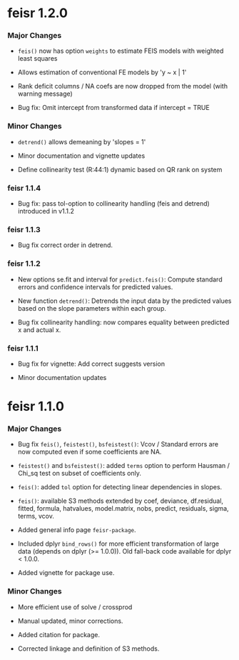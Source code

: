 # feisr 1.2.0

### Major Changes

- `feis()` now has option `weights` to estimate FEIS models with weighted least squares

- Allows estimation of conventional FE models by 'y ~ x | 1'

- Rank deficit columns / NA coefs are now dropped from the model (with warning message)

- Bug fix: Omit intercept from transformed data if intercept = TRUE

### Minor Changes

- `detrend()` allows demeaning by 'slopes = 1'

- Minor documentation and vignette updates

- Define collinearity test (R:44:1) dynamic based on QR rank on system

### feisr 1.1.4

- Bug fix: pass tol-option to collinearity handling (feis and detrend) introduced in v1.1.2

### feisr 1.1.3

- Bug fix correct order in detrend.

### feisr 1.1.2

- New options se.fit and interval for `predict.feis()`: Compute standard errors and confidence intervals for predicted values.

- New function `detrend()`: Detrends the input data by the predicted values based on the slope parameters within each group.

- Bug fix collinearity handling: now compares equality between predicted x and actual x.

### feisr 1.1.1

- Bug fix for vignette: Add correct suggests version

- Minor documentation updates

# feisr 1.1.0

### Major Changes

- Bug fix `feis()`, `feistest()`, `bsfeistest()`: Vcov / Standard errors are now computed even if some coefficients are NA.

- `feistest()` and `bsfeistest()`: added `terms` option to perform Hausman / Chi_sq test on subset of coefficients only.

- `feis()`: added `tol` option for detecting linear dependencies in slopes.

- `feis()`: available S3 methods extended by coef, deviance, df.residual, fitted, formula, hatvalues, model.matrix, nobs, predict, residuals, sigma, terms, vcov.

- Added general info page `feisr-package`.

- Included dplyr `bind_rows()` for more efficient transformation of large data (depends on dplyr (>= 1.0.0)). Old fall-back code available for dplyr < 1.0.0.

- Added vignette for package use.

### Minor Changes

- More efficient use of solve / crossprod

- Manual updated, minor corrections.

- Added citation for package.

- Corrected linkage and definition of S3 methods.

